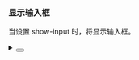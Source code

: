 ### 显示输入框

当设置 <yc-tag>show-input</yc-tag> 时，将显示输入框。

<div class="cell-demo vp-raw">
  <yc-space
    direction="vertical"
    size="large">
    <yc-slider
      :default-value="10"
      :style="{ width: '300px' }"
      show-input />
    <yc-slider
      :default-value="[10, 20]"
      :style="{ width: '380px' }"
      range
      show-input />
  </yc-space>
</div>

<script setup>
import { ref } from 'vue';
const value = ref([5, 10]);
</script>

<details>
<summary>
 <button class="code-btn"  >
    <icon-code />
 </button>
</summary>

```vue
<template>
  <yc-space
    direction="vertical"
    size="large">
    <yc-slider
      :default-value="10"
      :style="{ width: '300px' }"
      show-input />
    <yc-slider
      :default-value="[10, 20]"
      :style="{ width: '380px' }"
      range
      show-input />
  </yc-space>
</template>
```

</details>
